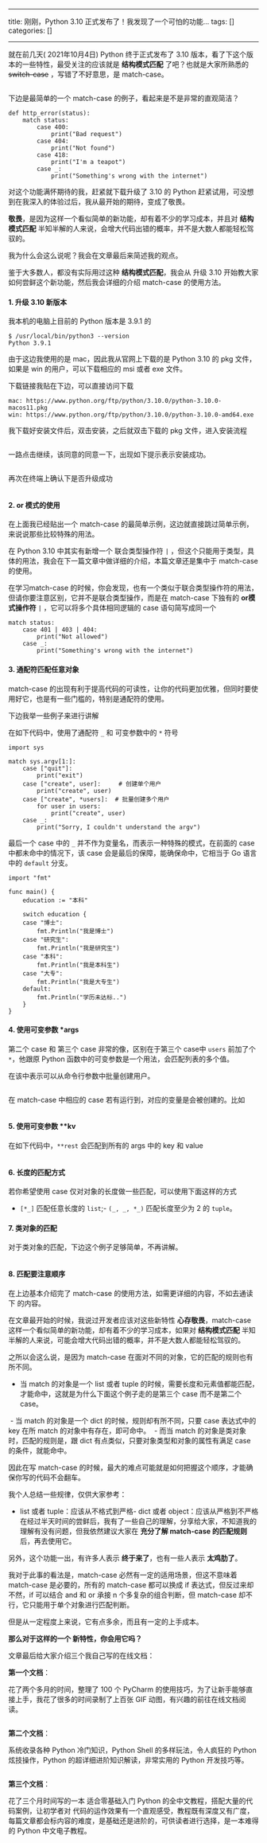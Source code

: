 
--- 
title:  刚刚，Python 3.10 正式发布了！我发现了一个可怕的功能... 
tags: []
categories: [] 

---
就在前几天( 2021年10月4日) Python 终于正式发布了 3.10 版本，看了下这个版本的一些特性，最受关注的应该就是 **结构模式匹配** 了吧？也就是大家所熟悉的 ~~switch-case~~ ，写错了不好意思，是 match-case。

<img src="https://img-blog.csdnimg.cn/20211010220006939.png" alt="">

下边是最简单的一个 match-case 的例子，看起来是不是非常的直观简洁？

```
def http_error(status):
    match status:
        case 400:
            print("Bad request")
        case 404:
            print("Not found")
        case 418:
            print("I'm a teapot")
        case _:
            print("Something's wrong with the internet")
```

对这个功能满怀期待的我，赶紧就下载升级了 3.10 的 Python 赶紧试用，可没想到在我深入的体验过后，我从最开始的期待，变成了敬畏。

**敬畏**，是因为这样一个看似简单的新功能，却有着不少的学习成本，并且对 **结构模式匹配** 半知半解的人来说，会增大代码出错的概率，并不是大数人都能轻松驾驭的。

我为什么会这么说呢？我会在文章最后来简述我的观点。

鉴于大多数人，都没有实际用过这种 **结构模式匹配**，我会从 升级 3.10 开始教大家如何尝鲜这个新功能，然后我会详细的介绍 match-case 的使用方法。

#### 1. 升级 3.10 新版本

我本机的电脑上目前的 Python 版本是 3.9.1 的

```
$ /usr/local/bin/python3 --version
Python 3.9.1
```

由于这边我使用的是 mac，因此我从官网上下载的是 Python 3.10 的 pkg 文件，如果是 win 的用户，可以下载相应的 msi 或者 exe 文件。

下载链接我贴在下边，可以直接访问下载

```
mac: https://www.python.org/ftp/python/3.10.0/python-3.10.0-macos11.pkg
win: https://www.python.org/ftp/python/3.10.0/python-3.10.0-amd64.exe
```

我下载好安装文件后，双击安装，之后就双击下载的 pkg 文件，进入安装流程

<img src="https://img-blog.csdnimg.cn/20211010220007386.png" alt="">

一路点击继续，该同意的同意一下，出现如下提示表示安装成功。

<img src="https://img-blog.csdnimg.cn/20211010220007825.png" alt="">

再次在终端上确认下是否升级成功

<img src="https://img-blog.csdnimg.cn/20211010220008145.png" alt="">

#### 2. or 模式的使用

在上面我已经贴出一个 match-case 的最简单示例，这边就直接跳过简单示例，来说说那些比较特殊的用法。

在 Python 3.10 中其实有新增一个 联合类型操作符 `|` ，但这个只能用于类型，具体的用法，我会在下一篇文章中做详细的介绍，本篇文章还是集中于 match-case 的使用。

在学习match-case 的时候，你会发现，也有一个类似于联合类型操作符的用法，但请你要注意区别，它并不是联合类型操作，而是在 match-case 下独有的 **or模式操作符** `|` ，它可以将多个具体相同逻辑的 case 语句简写成同一个

```
match status:
    case 401 | 403 | 404:
        print("Not allowed")
    case _:
        print("Something's wrong with the internet")
```

#### 3. 通配符匹配任意对象

match-case 的出现有利于提高代码的可读性，让你的代码更加优雅，但同时要使用好它，也是有一些门槛的，特别是通配符的使用。

下边我举一些例子来进行讲解

在如下代码中，使用了通配符 `_` 和 可变参数中的 `*` 符号

```
import sys

match sys.argv[1:]:
    case ["quit"]:
        print("exit")
    case ["create", user]:     # 创建单个用户
        print("create", user)
    case ["create", *users]:  # 批量创建多个用户
        for user in users:
            print("create", user)
    case _:
        print("Sorry, I couldn't understand the argv")
```

最后一个 case 中的 `_` 并不作为变量名，而表示一种特殊的模式，在前面的 case 中都未命中的情况下，该 case 会是最后的保障，能确保命中，它相当于 Go 语言中的 `default` 分支。

```
import "fmt"

func main() {
    education := "本科"

    switch education {
    case "博士":
        fmt.Println("我是博士")
    case "研究生":
        fmt.Println("我是研究生")
    case "本科":
        fmt.Println("我是本科生")
    case "大专":
        fmt.Println("我是大专生")
    default:
        fmt.Println("学历未达标..")
    }
}
```

#### 4. 使用可变参数 *args

第二个 case 和 第三个 case 非常的像，区别在于第三个 case中 `users` 前加了个 `*`，他跟原 Python 函数中的可变参数是一个用法，会匹配列表的多个值。

在该中表示可以从命令行参数中批量创建用户。

<img src="https://img-blog.csdnimg.cn/20211010220008420.png" alt="">

在 match-case 中相应的 case 若有运行到，对应的变量是会被创建的。比如

<img src="https://img-blog.csdnimg.cn/20211010220008724.png" alt="">

#### 5. 使用可变参数 **kv

在如下代码中，`**rest` 会匹配到所有的 args 中的 key 和 value

<img src="https://img-blog.csdnimg.cn/20211010220008985.png" alt="">

#### 6. 长度的匹配方式

若你希望使用 case 仅对对象的长度做一些匹配，可以使用下面这样的方式
- `[*_]` 匹配任意长度的 `list`;- `(_, _, *_)` 匹配长度至少为 2 的 `tuple`。
#### 7. 类对象的匹配

对于类对象的匹配，下边这个例子足够简单，不再讲解。

<img src="https://img-blog.csdnimg.cn/20211010220009315.png" alt="">

#### 8. 匹配要注意顺序

在上边基本介绍完了 match-case 的使用方法，如需更详细的内容，不如去通读下  的内容。

在文章最开始的时候，我说过开发者应该对这些新特性 **心存敬畏**，match-case 这样一个看似简单的新功能，却有着不少的学习成本，如果对 **结构模式匹配** 半知半解的人来说，可能会增大代码出错的概率，并不是大数人都能轻松驾驭的。

之所以会这么说，是因为 match-case 在面对不同的对象，它的匹配的规则也有所不同。
- 当 match 的对象是一个 list 或者 tuple 的时候，需要长度和元素值都能匹配，才能命中，这就是为什么下面这个例子走的是第三个 case 而不是第二个 case。
<img src="https://img-blog.csdnimg.cn/20211010220009620.png" alt="">
- 当 match 的对象是一个 dict 的时候，规则却有所不同，只要 case 表达式中的 key 在所 match 的对象中有存在，即可命中。
<img src="https://img-blog.csdnimg.cn/2021101022001034.png" alt="">
- 而当 match 的对象是类对象时，匹配的规则是，跟 dict 有点类似，只要对象类型和对象的属性有满足 case 的条件，就能命中。
<img src="https://img-blog.csdnimg.cn/20211010220010462.png" alt="">

因此在写 match-case 的时候，最大的难点可能就是如何把握这个顺序，才能确保你写的代码不会翻车。

我个人总结一些规律，仅供大家参考：
- list 或者 tuple：应该从不格式到严格- dict 或者 object：应该从严格到不严格
在经过半天时间的尝鲜后，我有了一些自己的理解，分享给大家，不知道我的理解有没有问题，但我依然建议大家在 **充分了解 match-case 的匹配规则** 后，再去使用它。

另外，这个功能一出，有许多人表示 **终于来了**，也有一些人表示 **太鸡肋了**。

我对于此事的看法是，match-case 必然有一定的适用场景，但这不意味着 match-case 是必要的，所有的 match-case 都可以换成 if 表达式，但反过来却不然，if 可以结合 and 和 or 承接 n 个多复杂的组合判断，但 match-case 却不行，它只能用于单个对象进行匹配判断。

但是从一定程度上来说，它有点多余，而且有一定的上手成本。

**那么对于这样的一个 新特性，你会用它吗？**

文章最后给大家介绍三个我自己写的在线文档：

**第一个文档**：

花了两个多月的时间，整理了 100 个 PyCharm 的使用技巧，为了让新手能够直接上手，我花了很多的时间录制了上百张 GIF 动图，有兴趣的前往在线文档阅读。

<img src="https://img-blog.csdnimg.cn/20211010220016476.png" alt="">

**第二个文档**：

系统收录各种 Python 冷门知识，Python Shell 的多样玩法，令人疯狂的 Python 炫技操作，Python 的超详细进阶知识解读，非常实用的 Python 开发技巧等。

<img src="https://img-blog.csdnimg.cn/20211010220017421.png" alt="">

**第三个文档**：

花了三个月时间写的一本 适合零基础入门 Python 的全中文教程，搭配大量的代码案例，让初学者对 代码的运作效果有一个直观感受，教程既有深度又有广度，每篇文章都会标内容的难度，是基础还是进阶的，可供读者进行选择，是一本难得的 Python 中文电子教程。

<img src="https://img-blog.csdnimg.cn/20211010220018418.png" alt="">
